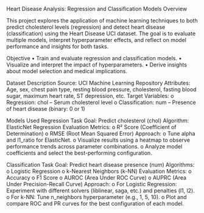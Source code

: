 Heart Disease Analysis: 
Regression and Classification Models
Overview

This project explores the application of machine learning techniques to both predict cholesterol levels (regression) and detect heart disease (classification) using the Heart Disease UCI dataset. The goal is to evaluate multiple models, interpret hyperparameter effects, and reflect on model performance and insights for both tasks.

Objective
•	Train and evaluate regression and classification models.
•	Visualize and interpret the impact of hyperparameters.
•	Derive insights about model selection and medical implications.

Dataset Description
Source: UCI Machine Learning Repository
Attributes: Age, sex, chest pain type, resting blood pressure, cholesterol, fasting blood sugar, maximum heart rate, ST depression, etc.
Target Variables:
o	Regression: chol – Serum cholesterol level
o	Classification: num – Presence of heart disease (binary: 0 or 1)

Models Used
Regression Task
Goal: Predict cholesterol (chol)
Algorithm: ElasticNet Regression
Evaluation Metrics:
o	R² Score (Coefficient of Determination)
o	RMSE (Root Mean Squared Error)
Approach:
o	Tune alpha and l1_ratio for ElasticNet.
o	Visualize results using a heatmap to observe performance trends across parameter combinations.
o	Analyze model coefficients and select the best-performing configuration.

Classification Task
Goal: Predict heart disease presence (num)
Algorithms:
o	Logistic Regression
o	k-Nearest Neighbors (k-NN)
Evaluation Metrics:
o	Accuracy
o	F1 Score
o	AUROC (Area Under ROC Curve)
o	AUPRC (Area Under Precision-Recall Curve)
Approach:
o	For Logistic Regression: Experiment with different solvers (liblinear, saga, etc.) and penalties (l1, l2).
o	For k-NN: Tune n_neighbors hyperparameter (e.g., 1, 5, 10).
o	Plot and compare ROC and PR curves for the best configuration of each model.
